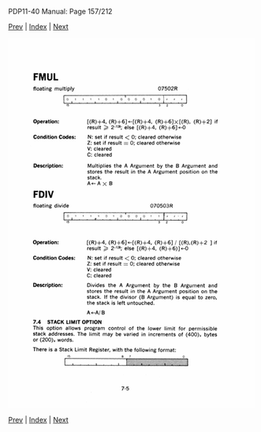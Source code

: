 PDP11-40 Manual: Page 157/212

[Prev](pdp11-40-000156.html) | [Index](index.html) | [Next](pdp11-40-000158.html)

![](pdp11-40-000157.gif)

[Prev](pdp11-40-000156.html) | [Index](index.html) | [Next](pdp11-40-000158.html)

